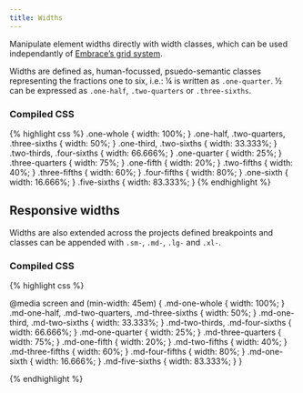 ```yaml
---
title: Widths
---
```


Manipulate element widths directly with width classes, which can be used
independantly of [Embrace’s grid system](/patterns/grid).

Widths are defined as, human-focussed, psuedo-semantic classes representing the fractions one to six, i.e.: &frac14; is written as <code>.one-quarter</code>. &frac12; can be expressed as <code>.one-half</code>, <code>.two-quarters</code> or
<code>.three-sixths</code>.

<h3 class="h4">
  Compiled CSS
</h3>

{% highlight css %}
.one-whole { width: 100%; }
.one-half, .two-quarters, .three-sixths { width: 50%; }
.one-third, .two-sixths { width: 33.333%; }
.two-thirds, .four-sixths { width: 66.666%; }
.one-quarter { width: 25%; }
.three-quarters { width: 75%; }
.one-fifth { width: 20%; }
.two-fifths { width: 40%; }
.three-fifths { width: 60%; }
.four-fifths { width: 80%; }
.one-sixth { width: 16.666%; }
.five-sixths { width: 83.333%; }
{% endhighlight %}


## Responsive widths

Widths are also extended across the projects defined breakpoints and classes
can be appended with <code>.sm-</code>, <code>.md-</code>, <code>.lg-</code> and
<code>.xl-</code>.

<h3 class="h4">
  Compiled CSS
</h3>

{% highlight css %}

@media screen and (min-width: 45em) {
  .md-one-whole { width: 100%; }
  .md-one-half, .md-two-quarters, .md-three-sixths { width: 50%; }
  .md-one-third, .md-two-sixths { width: 33.333%; }
  .md-two-thirds, .md-four-sixths { width: 66.666%; }
  .md-one-quarter { width: 25%; }
  .md-three-quarters { width: 75%; }
  .md-one-fifth { width: 20%; }
  .md-two-fifths { width: 40%; }
  .md-three-fifths { width: 60%; }
  .md-four-fifths { width: 80%; }
  .md-one-sixth { width: 16.666%; }
  .md-five-sixths { width: 83.333%; } }

{% endhighlight %}
